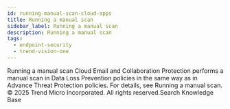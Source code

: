 ```yaml
---
id: running-manual-scan-cloud-apps
title: Running a manual scan
sidebar_label: Running a manual scan
description: Running a manual scan
tags:
  - endpoint-security
  - trend-vision-one
---
```


 Running a manual scan Cloud Email and Collaboration Protection performs a manual scan in Data Loss Prevention policies in the same way as in Advance Threat Protection policies. For details, see Running a manual scan. © 2025 Trend Micro Incorporated. All rights reserved.Search Knowledge Base
